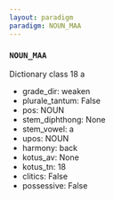 ```yaml
---
layout: paradigm
paradigm: NOUN_MAA
---
```

### ` NOUN_MAA `

Dictionary class 18 a
* grade_dir: weaken
* plurale_tantum: False
* pos: NOUN
* stem_diphthong: None
* stem_vowel: a
* upos: NOUN
* harmony: back
* kotus_av: None
* kotus_tn: 18
* clitics: False
* possessive: False
